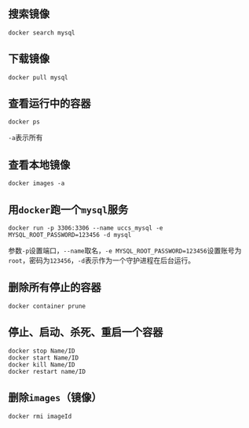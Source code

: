 ## 搜索镜像
```shell
docker search mysql
```

## 下载镜像
```shell
docker pull mysql
```

## 查看运行中的容器
```shell
docker ps
```
`-a`表示所有

## 查看本地镜像
```shell
docker images -a
```

## 用`docker`跑一个`mysql`服务
```shell
docker run -p 3306:3306 --name uccs_mysql -e MYSQL_ROOT_PASSWORD=123456 -d mysql
```
参数`-p`设置端口，`--name`取名，`-e MYSQL_ROOT_PASSWORD=123456`设置账号为`root`，密码为`123456`，`-d`表示作为一个守护进程在后台运行。

## 删除所有停止的容器
```shell
docker container prune
```

## 停止、启动、杀死、重启一个容器
```docker
docker stop Name/ID  
docker start Name/ID  
docker kill Name/ID  
docker restart name/ID
```

## 删除`images`（镜像）
```
docker rmi imageId
```
